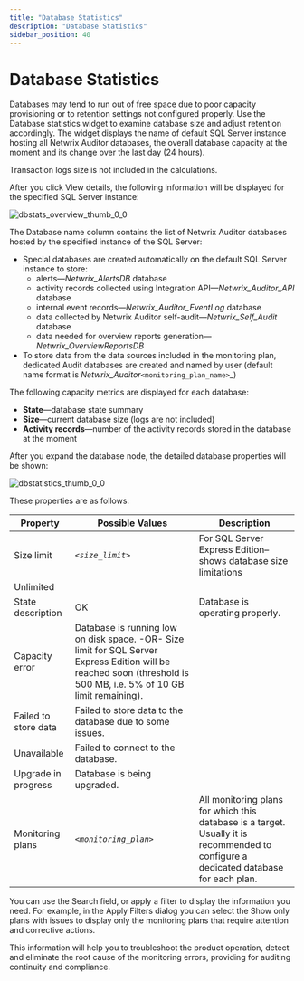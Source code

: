 ```yaml
---
title: "Database Statistics"
description: "Database Statistics"
sidebar_position: 40
---
```


# Database Statistics

Databases may tend to run out of free space due to poor capacity provisioning or to retention
settings not configured properly. Use the Database statistics widget to examine database size and
adjust retention accordingly. The widget displays the name of default SQL Server instance hosting
all Netwrix Auditor databases, the overall database capacity at the moment and its change over the
last day (24 hours).

Transaction logs size is not included in the calculations.

After you click View details, the following information will be displayed for the specified SQL
Server instance:

![dbstats_overview_thumb_0_0](/images/auditor/10.7/admin/healthstatus/dashboard/dbstats_overview_thumb_0_0.webp)

The Database name column contains the list of Netwrix Auditor databases hosted by the specified
instance of the SQL Server:

- Special databases are created automatically on the default SQL Server instance to store:
    - alerts—_Netwrix_AlertsDB_ database
    - activity records collected using Integration API—_Netwrix_Auditor_API_ database
    - internal event records—_Netwrix_Auditor_EventLog_ database
    - data collected by Netwrix Auditor self-audit—_Netwrix_Self_Audit_ database
    - data needed for overview reports generation—_Netwrix_OverviewReportsDB_
- To store data from the data sources included in the monitoring plan, dedicated Audit databases are
  created and named by user (default name format is _Netwrix_Auditor_`<monitoring_plan_name>`\_)

The following capacity metrics are displayed for each database:

- **State**—database state summary
- **Size**—current database size (logs are not included)
- **Activity records**—number of the activity records stored in the database at the moment

After you expand the database node, the detailed database properties will be shown:

![dbstatistics_thumb_0_0](/images/auditor/10.7/admin/healthstatus/dashboard/dbstatistics_thumb_0_0.webp)

These properties are as follows:

| Property             | Possible Values                                                                                                                                                     | Description                                                                                                                          |
| -------------------- | ------------------------------------------------------------------------------------------------------------------------------------------------------------------- | ------------------------------------------------------------------------------------------------------------------------------------ |
| Size limit           | _`<size_limit>`_                                                                                                                                                    | For SQL Server Express Edition–shows database size limitations                                                                       |
| Unlimited            |                                                                                                                                                                     |                                                                                                                                      |
| State description    | OK                                                                                                                                                                  | Database is operating properly.                                                                                                      |
| Capacity error       | Database is running low on disk space. -OR- Size limit for SQL Server Express Edition will be reached soon (threshold is 500 MB, i.e. 5% of 10 GB limit remaining). |                                                                                                                                      |
| Failed to store data | Failed to store data to the database due to some issues.                                                                                                            |                                                                                                                                      |
| Unavailable          | Failed to connect to the database.                                                                                                                                  |                                                                                                                                      |
| Upgrade in progress  | Database is being upgraded.                                                                                                                                         |                                                                                                                                      |
| Monitoring plans     | _`<monitoring_plan>`_                                                                                                                                               | All monitoring plans for which this database is a target. Usually it is recommended to configure a dedicated database for each plan. |

You can use the Search field, or apply a filter to display the information you need. For example, in
the Apply Filters dialog you can select the Show only plans with issues to display only the
monitoring plans that require attention and corrective actions.

This information will help you to troubleshoot the product operation, detect and eliminate the root
cause of the monitoring errors, providing for auditing continuity and compliance.
